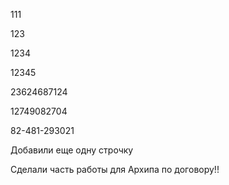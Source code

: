 111

123

1234

12345

23624687124

12749082704

82-481-293021

Добавили еще одну строчку

Сделали часть работы для Архипа по договору!!